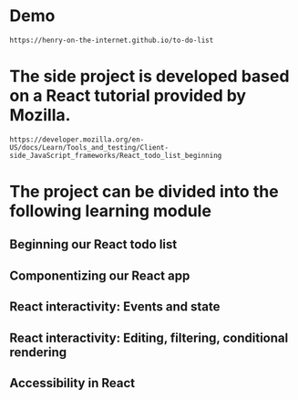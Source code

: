 # Demo 
`https://henry-on-the-internet.github.io/to-do-list`

# The side project is developed based on a React tutorial provided by Mozilla.
`https://developer.mozilla.org/en-US/docs/Learn/Tools_and_testing/Client-side_JavaScript_frameworks/React_todo_list_beginning`

# The project can be divided into the following learning module
## Beginning our React todo list
## Componentizing our React app
## React interactivity: Events and state
## React interactivity: Editing, filtering, conditional rendering
## Accessibility in React
